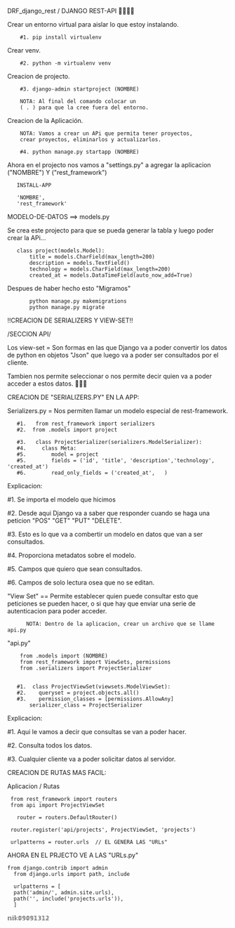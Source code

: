 DRF_django_rest  /    DJANGO REST-API   🤖🤖🤖🤖

Crear un entorno virtual para aislar lo que estoy instalando. 

        #1. pip install virtualenv

Crear venv.
        
        #2. python -m virtualenv venv

Creacion de projecto.

        #3. django-admin startproject (NOMBRE)

        NOTA: Al final del comando colocar un 
        ( . ) para que la cree fuera del entorno.

Creacion de la Aplicación.

        NOTA: Vamos a crear un APi que permita tener proyectos, 
        crear proyectos, eliminarlos y actualizarlos.

        #4. python manage.py startapp (NOMBRE)


Ahora en el projecto nos vamos a "settings.py" a  agregar la 
aplicacion  ("NOMBRE") Y ("rest_framework") 

       INSTALL-APP

       'NOMBRE',
       'rest_framework'

MODELO-DE-DATOS ==>  models.py 

Se crea este projecto para que se pueda generar la tabla y 
luego poder crear la APi...

       class project(models.Model):
           title = models.CharField(max_length=200)
           description = models.TextField()
           technology = models.CharField(max_length=200)
           created_at = models.DataTimeField(auto_now_add=True)

Despues de haber hecho esto "Migramos" 
             
           python manage.py makemigrations
           python manage.py migrate

!!CREACION DE SERIALIZERS Y VIEW-SET!! 

/SECCION API/

Los view-set = Son formas en las que Django va a poder 
convertir los datos de python en objetos "Json" que 
luego va a poder ser consultados por el cliente.

Tambien nos permite seleccionar o nos permite decir quien 
va a poder acceder a estos datos. 🤯🤯🤯


CREACION DE "SERIALIZERS.PY" EN LA APP:

Serializers.py = Nos permiten llamar un modelo especial de rest-framework.

       #1.   from rest_framework import serializers
       #2.  from .models import project

       #3.   class ProjectSerializer(serializers.ModelSerializer):
       #4.     class Meta:
       #5.        model = project
       #5.        fields = ('id', 'title', 'description','technology', 'created_at')
       #6.        read_only_fields = ('created_at',   )

Explicacion:

#1. Se importa el modelo que hicimos

#2. Desde aqui Django va a saber que responder
cuando se haga una peticion "POS" "GET" "PUT" "DELETE".

#3. Esto es lo que va a combertir un modelo en datos que van a ser consultados.

#4. Proporciona metadatos sobre el modelo.

#5. Campos que quiero que sean consultados. 

#6. Campos de solo lectura osea que no se editan.


"View Set"  ==  Permite establecer quien puede consultar esto que peticiones se pueden hacer,
o si que hay que enviar una serie de autenticacion para poder acceder.

          NOTA: Dentro de la aplicacion, crear un archivo que se llame api.py

"api.py"

        from .models import (NOMBRE)
        from rest_framework import ViewSets, permissions
        from .serializers import ProjectSerializer


       #1.  class ProjectViewSet(viewsets.ModelViewSet):
       #2.    queryset = project.objects.all()
       #3.    permission_classes = [permissions.AllowAny]
           serializer_class = ProjectSerializer


  Explicacion:

#1. Aqui le vamos a decir que consultas se van a poder hacer.

#2. Consulta todos los datos.

#3. Cualquier cliente va a poder solicitar datos al servidor.


CREACION DE RUTAS MAS FACIL:

Aplicacion / Rutas 

     from rest_framework import routers
     from api import ProjectViewSet

	   router = routers.DefaultRouter()

     router.register('api/projects', ProjectViewSet, 'projects')

     urlpatterns = router.urls  // EL GENERA LAS "URLs"


AHORA EN EL PRJECTO VE A LAS "URLs.py"

	from django.contrib import admin
      from django.urls import path, include

      urlpatterns = [
      path('admin/', admin.site.urls),
      path('', include('projects.urls')),
      ] 



𝕟𝕚𝕜𝟘𝟡𝟘𝟡𝟙𝟛𝟙𝟚
